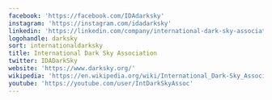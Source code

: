 ```yaml
---
facebook: 'https://facebook.com/IDAdarksky'
instagram: 'https://instagram.com/idadarksky'
linkedin: 'https://linkedin.com/company/international-dark-sky-association'
logohandle: darksky
sort: internationaldarksky
title: International Dark Sky Association
twitter: IDADarkSky
website: 'https://www.darksky.org/'
wikipedia: 'https://en.wikipedia.org/wiki/International_Dark-Sky_Association'
youtube: 'https://youtube.com/user/IntDarkSkyAssoc'
---
```

